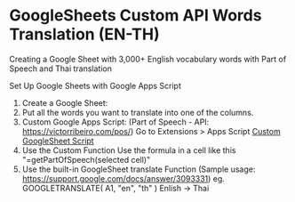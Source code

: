 # GoogleSheets Custom API Words Translation (EN-TH)

Creating a Google Sheet with 3,000+ English vocabulary words with Part of Speech and Thai translation

Set Up Google Sheets with Google Apps Script

1. Create a Google Sheet:
2. Put all the words you want to translate into one of the columns.
3. Custom Google Apps Script: (Part of Speech - API: https://victorribeiro.com/pos/)
   Go to Extensions > Apps Script [Custom GoogleSheet Script](script.js)
4. Use the Custom Function
   Use the formula in a cell like this "=getPartOfSpeech(selected cell)"
5. Use the built-in GoogleSheet translate Function (Sample usage: https://support.google.com/docs/answer/3093331)
   eg. GOOGLETRANSLATE( A1, "en", "th" ) Enlish -> Thai
